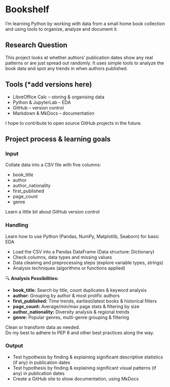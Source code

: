 # Bookshelf

I’m learning Python by working with data from a small home book collection and using tools to organize, analyze and document it.

## Research Question

This project looks at whether authors’ publication dates show any real patterns or are just spread out randomly. It uses simple tools to analyze the book data and spot any trends in when authors published.

## Tools (*add versions here)

- LibreOffice Calc – storing & organising data  
- Python & JupyterLab – EDA  
- GitHub – version control  
- Markdown & MkDocs – documentation  

I hope to contribute to open source GitHub projects in the future.

## Project process & learning goals

### Input

Collate data into a CSV file with five columns:

- book_title  
- author  
- author_nationality  
- first_published  
- page_count  
- genre  

Learn a little bit about GitHub version control

### Handling

Learn how to use Python (Pandas, NumPy, Matplotlib, Seaborn) for basic EDA

- Load the CSV into a Pandas DataFrame (Data structure: Dictionary)  
- Check columns, data types and missing values  
- Data cleaning and preprocessing steps (explore variable types, strings)  
- Analysis techniques (algorithms or functions applied)  

🔍 **Analysis Possibilities:**  
- **book_title:** Search by title, count duplicates & keyword analysis  
- **author:** Grouping by author & most prolific authors  
- **first_published:** Time trends, earliest/latest books & historical filters  
- **page_count:** Average/min/max page stats & filtering by size  
- **author_nationality:** Diversity analysis & regional trends  
- **genre:** Popular genres, multi-genre grouping & filtering  

Clean or transform data as needed.  
Do my best to adhere to PEP 8 and other best practices along the way.

### Output

- Test hypothesis by finding & explaining significant descriptive statistics (if any) in publication dates  
- Test hypothesis by finding & explaining significant visual patterns (if any) in publication dates  
- Create a GitHub site to show documentation, using MkDocs
